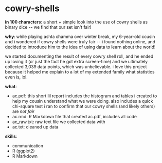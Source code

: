 # cowry-shells

**in 100 characters**: a short + simple look into the use of cowry shells as binary dice -- we find that our set isn't fair!

**why**: while playing ashta chamma over winter break, my 6-year-old cousin and i wondered if cowry shells were truly fair -- i found nothing online, and decided to introduce him to the idea of using data to learn about the world!

we started documenting the result of every cowry shell roll, and he ended up loving it (or just the fact he got extra screen-time) and we ultimately collected 3,039 data points, which was unbelievable. i love this project because it helped me explain to a lot of my extended family what statistics even is, lol.

**what**: 
- ac.pdf: this short lil report includes the histogram and tables i created to help my cousin understand what we were doing. also includes a quick chi-square test i ran to confirm that our cowry shells (and likely others) are *not fair*
- ac.rmd: R Markdown file that created ac.pdf, includes all code
- ac_raw.txt: raw text file we collected data with
- ac.txt: cleaned up data

**skills**: 
- communication
- R (ggplot2)
- R Markdown
